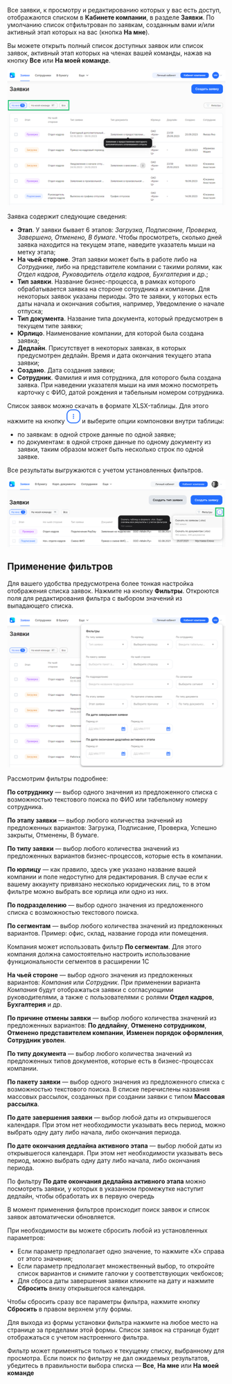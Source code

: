 Все заявки, к просмотру и редактированию которых у вас есть доступ, отображаются списком в **Кабинете компании**, в разделе **Заявки**. По умолчанию список отфильтрован по заявкам, созданным вами и/или активный этап которых на вас (кнопка **На мне**).

Вы можете открыть полный список доступных заявок или список заявок, активный этап которых на членах вашей команды, нажав на кнопку **Все** или **На моей команде**.

![](./assets/14.png)

Заявка содержит следующие сведения:

- **Этап**. У заявки бывает 6 этапов: *Загрузка, Подписание, Проверка, Завершено, Отменено, В бумаге*. Чтобы просмотреть, сколько дней заявка находится на текущем этапе, наведите указатель мыши на метку этапа;
- **На чьей стороне**. Этап заявки может быть в работе либо на *Сотруднике,* либо на представителе компании с такими ролями, как *Отдел кадров, Руководитель отдела кадров, Бухгалтерия* и др.;
- **Тип заявки**. Название бизнес-процесса, в рамках которого обрабатывается заявка на стороне сотрудника и компании. Для некоторых заявок указаны периоды. Это те заявки, у которых есть даты начала и окончания события, например, Уведомление о начале отпуска;
- **Тип документа**. Название типа документа, который предусмотрен в текущем типе заявки;
- **Юрлицо**. Наименование компании, для которой была создана заявка;
- **Дедлайн**. Присутствует в некоторых заявках, в которых предусмотрен дедлайн. Время и дата окончания текущего этапа заявки;
- **Создано**. Дата создания заявки;
- **Сотрудник**. Фамилия и имя сотрудника, для которого была создана заявка. При наведении указателя мыши на имя можно посмотреть карточку с ФИО, датой рождения и табельным номером сотрудника.

Список заявок можно скачать в формате XLSX-таблицы. Для этого нажмите на кнопку ![](./assets/16.png "inline") и выберите опции компоновки внутри таблицы:

- по заявкам: в одной строке данные по одной заявке;
- по документам: в одной строке данные по одному документу из заявки, таким образом может быть несколько строк по одной заявке.

Все результаты выгружаются с учетом установленных фильтров.

![](./assets/15.png)


## Применение фильтров
Для вашего удобства предусмотрена более тонкая настройка отображения списка заявок. Нажмите на кнопку **Фильтры**. Откроются поля для редактирования фильтра с выбором значений из выпадающего списка.

![](./assets/17.png)

Рассмотрим фильтры подробнее:

**По сотруднику** — выбор одного значения из предложенного списка с возможностью текстового поиска по ФИО или табельному номеру сотрудника. 

**По этапу заявки** — выбор любого количества значений из предложенных вариантов: Загрузка, Подписание, Проверка, Успешно закрыты, Отменены, В бумаге.

**По типу заявки** — выбор любого количества значений из предложенных вариантов бизнес-процессов, которые есть в компании.

**По юрлицу** — как правило, здесь уже указано название вашей компании и поле недоступно для редактирования. В случае если к вашему аккаунту привязано несколько юридических лиц, то в этом фильтре можно выбрать все юрлица или одно из них.

**По подразделению** — выбор одного значения из предложенного списка с возможностью текстового поиска.

**По сегментам** — выбор любого количества значений из предложенных вариантов. Пример: офис, склад, название города или помещения. 

<info>

Компания может использовать фильтр **По сегментам**. Для этого компания должна самостоятельно настроить использование функциональности сегментов в расширении 1С

</info>

**На чьей стороне** — выбор одного значения из предложенных вариантов: *Компания* или *Сотрудник*. При применении варианта *Компания* будут отображаться заявки с согласующими руководителями, а также с пользователями с ролями **Отдел кадров**, **Бухгалтерия** и др.

**По причине отмены заявки** — выбор любого количества значений из предложенных вариантов: **По дедлайну**, **Отменено сотрудником**, **Отменено представителем компании**, **Изменен порядок оформления**, **Сотрудник уволен**. 

**По типу документа** — выбор любого количества значений из предложенных типов документов, которые есть в бизнес-процессах компании.

**По пакету заявки** — выбор одного значения из предложенного списка с возможностью текстового поиска. В списке перечислены названия массовых рассылок, созданных при создании заявки с типом **Массовая рассылка**.

**По дате завершения заявки** — выбор любой даты из открывшегося календаря. При этом нет необходимости указывать весь период, можно выбрать одну дату либо начала, либо окончания периода. 

**По дате окончания дедлайна активного этапа** — выбор любой даты из открывшегося календаря. При этом нет необходимости указывать весь период, можно выбрать одну дату либо начала, либо окончания периода. 

<info>

По фильтру **По дате окончания дедлайна активного этапа** можно посмотреть заявки, у которых в указанном промежутке наступит дедлайн, чтобы обработать их в первую очередь

</info>

В момент применения фильтров происходит поиск заявок и список заявок автоматически обновляется.

При необходимости вы можете сбросить любой из установленных параметров:

- Если параметр предполагает одно значение, то нажмите «Х» справа от этого значения;
- Если параметр предполагает множественный выбор, то откройте список вариантов и снимите галочки у соответствующих чекбоксов;
- Для сброса даты завершения заявки кликните на дату и нажмите **Сбросить** внизу открывшегося календаря.

Чтобы сбросить сразу все параметры фильтра, нажмите кнопку **Сбросить** в правом верхнем углу формы.

Для выхода из формы установки фильтра нажмите на любое место на странице за пределами этой формы. Список заявок на странице будет отображаться с учетом настроенного фильтра.

<warn>

Фильтр может применяться только к текущему списку, выбранному для просмотра. Если поиск по фильтру не дал ожидаемых результатов, убедитесь в правильности выбора списка — **Все**, **На мне** или **На моей команде**

</warn>